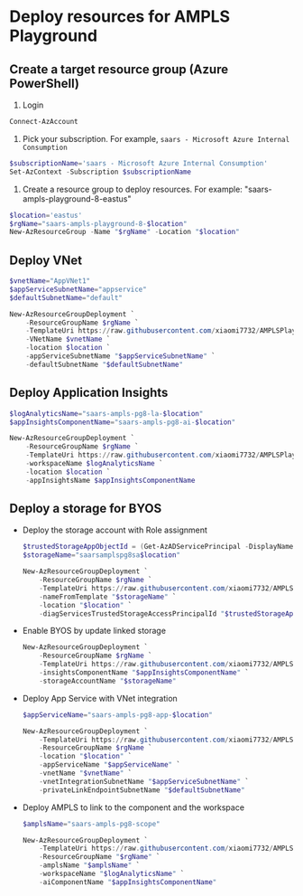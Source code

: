 # Deploy resources for AMPLS Playground

## Create a target resource group (Azure PowerShell)

1. Login

```powershell
Connect-AzAccount
```

1. Pick your subscription. For example, `saars - Microsoft Azure Internal Consumption`

```powershell
$subscriptionName='saars - Microsoft Azure Internal Consumption'
Set-AzContext -Subscription $subscriptionName
```

1. Create a resource group to deploy resources. For example: "saars-ampls-playground-8-eastus"

```powershell
$location='eastus'
$rgName="saars-ampls-playground-8-$location"
New-AzResourceGroup -Name "$rgName" -Location "$location"
```

## Deploy VNet

```powershell
$vnetName="AppVNet1"
$appServiceSubnetName="appservice"
$defaultSubnetName="default"

New-AzResourceGroupDeployment `
    -ResourceGroupName $rgName `
    -TemplateUri https://raw.githubusercontent.com/xiaomi7732/AMPLSPlayground/main/deploy/VNet.jsonc `
    -VNetName $vnetName `
    -location $location `
    -appServiceSubnetName "$appServiceSubnetName" `
    -defaultSubnetName "$defaultSubnetName"
```

## Deploy Application Insights

```powershell
$logAnalyticsName="saars-ampls-pg8-la-$location"
$appInsightsComponentName="saars-ampls-pg8-ai-$location"

New-AzResourceGroupDeployment `
    -ResourceGroupName $rgName `
    -TemplateUri https://raw.githubusercontent.com/xiaomi7732/AMPLSPlayground/main/deploy/AppInsights.jsonc `
    -workspaceName $logAnalyticsName `
    -location $location `
    -appInsightsName $appInsightsComponentName
```

## Deploy a storage for BYOS

* Deploy the storage account with Role assignment

    ```powershell
    $trustedStorageAppObjectId = (Get-AzADServicePrincipal -DisplayName "Diagnostic Services Trusted Storage Access").id
    $storageName="saarsamplspg8sa$location"

    New-AzResourceGroupDeployment `
        -ResourceGroupName $rgName `
        -TemplateUri https://raw.githubusercontent.com/xiaomi7732/AMPLSPlayground/main/deploy/Storage.jsonc `
        -nameFromTemplate "$storageName" `
        -location "$location" `
        -diagServicesTrustedStorageAccessPrincipalId "$trustedStorageAppObjectId"
    ```

* Enable BYOS by update linked storage

    ```powershell
    New-AzResourceGroupDeployment `
        -ResourceGroupName $rgName `
        -TemplateUri https://raw.githubusercontent.com/xiaomi7732/AMPLSPlayground/main/deploy/LinkedStorage.jsonc `
        -insightsComponentName "$appInsightsComponentName" `
        -storageAccountName "$storageName"
    ```

* Deploy App Service with VNet integration

    ```powershell
    $appServiceName="saars-ampls-pg8-app-$location"

    New-AzResourceGroupDeployment `
        -TemplateUri https://raw.githubusercontent.com/xiaomi7732/AMPLSPlayground/main/deploy/AppService.jsonc `
        -ResourceGroupName $rgName `
        -location "$location" `
        -appServiceName "$appServiceName" `
        -vnetName "$vnetName" `
        -vnetIntegrationSubnetName "$appServiceSubnetName" `
        -privateLinkEndpointSubnetName "$defaultSubnetName"
    ```

* Deploy AMPLS to link to the component and the workspace

    ```powershell
    $amplsName="saars-ampls-pg8-scope"

    New-AzResourceGroupDeployment `
        -TemplateUri https://raw.githubusercontent.com/xiaomi7732/AMPLSPlayground/main/deploy/AMPLS.jsonc `
        -ResourceGroupName "$rgName" `
        -amplsName "$amplsName" `
        -workspaceName "$logAnalyticsName" `
        -aiComponentName "$appInsightsComponentName"
    ```